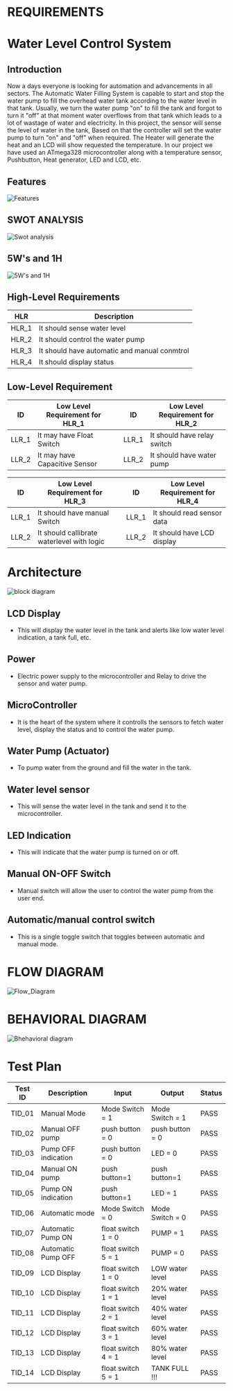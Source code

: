 # REQUIREMENTS

# Water Level Control System

## Introduction

Now a days everyone is looking for automation and advancements in all sectors. The Automatic Water Filling System is capable to start and stop the water pump to fill the overhead water tank according to the water level in that tank. 
Usually, we turn the water pump "on" to fill the tank and forgot to turn it "off" at that moment water overflows from that tank which leads to a lot of wastage of water and electricity.
In this project, the sensor will sense the level of water in the tank, Based on that the controller will set the water pump to turn "on" and "off" when required. The Heater will generate the heat and an LCD will show requested the temperature. In our project we have used an ATmega328 microcontroller along with a temperature sensor, Pushbutton, Heat generator, LED and LCD, etc.

## Features

![Features](https://github.com/vinayvanka/M2_EmbSys/blob/main/Project/1_Requirements/features.jpeg)

## SWOT ANALYSIS

![Swot analysis](https://github.com/vinayvanka/M2_EmbSys/blob/main/Project/1_Requirements/SWOT%20Analysis.jpeg)

## 5W's and 1H

![5W's and 1H](https://github.com/vinayvanka/M2_EmbSys/blob/main/Project/1_Requirements/5W1H.jpeg)


## High-Level Requirements
|HLR|     Description                      |
|------|  --------------                   |
|HLR_1|   It should sense water level      |
|HLR_2|   It should control the water pump |
|HLR_3|   It should have automatic and manual conmtrol|
|HLR_4|   It should display status         |



## Low-Level Requirement
|ID|Low Level Requirement for HLR_1 | |ID|Low Level Requirement for HLR_2|
|------|  ------------|--|--|--|
|LLR_1|It may have Float Switch | |LLR_1|It should have relay switch|
|LLR_2|It may have Capacitive Sensor| |LLR_2|It should have water pump|


|ID|Low Level Requirement for HLR_3 | |ID|Low Level Requirement for HLR_4|
|------|  ------------|--|--|--|
|LLR_1|It should have manual Switch| |LLR_1|It should read sensor data|
|LLR_2|It should callibrate waterlevel with logic| |LLR_2|It should have LCD display|

# Architecture 

![block diagram](https://github.com/vinayvanka/M2_EmbSys/blob/main/Project/2_Architectures/Water_level_block_diagram.png)


## LCD Display

* This will display the water level in the tank and alerts like low water level indication, a tank full, etc.

## Power

* Electric power supply to the microcontroller and Relay to drive the sensor and water pump.

## MicroController

* It is the heart of the system where it controlls the sensors to fetch water level, display the status and to control the water pump.

## Water Pump (Actuator)

* To pump water from the ground and fill the water in the tank.

## Water level sensor

* This will sense the water level in the tank and send it to the microcontroller.

## LED Indication

* This will indicate that the water pump is turned on or off.


## Manual ON-OFF Switch

* Manual switch will allow the user to control the water pump from the user end.

## Automatic/manual control switch

* This is a single toggle switch that toggles between automatic and manual mode.

# FLOW DIAGRAM

![Flow_Diagram](https://github.com/vinayvanka/M2_EmbSys/blob/main/Project/2_Architectures/water_flow.png)

# BEHAVIORAL DIAGRAM

![Bhehavioral diagram](https://github.com/vinayvanka/M2_EmbSys/blob/main/Project/2_Architectures/behavioral.png)

# Test Plan

|  Test ID | Description  | Input  | Output  | Status |
|---|---|---|---|---|
| TID_01  | Manual Mode  | Mode Switch = 1| Mode Switch = 1| PASS  |
| TID_02  | Manual OFF pump  | push button = 0| push button = 0 | PASS  |
| TID_03  | Pump OFF indication  | push button = 0 | LED = 0 | PASS  |
| TID_04  | Manual ON pump  | push button=1| push button=1 | PASS  |
| TID_05  | Pump ON indication  | push button=1 | LED = 1 | PASS  |
| TID_06  | Automatic mode | Mode Switch = 0| Mode Switch = 0  | PASS  |
| TID_07  | Automatic Pump ON | float switch 1 = 0 | PUMP = 1  | PASS  |
| TID_08  | Automatic Pump OFF | float switch 5 = 1 | PUMP = 0 | PASS  |
| TID_09  | LCD Display | float switch 1 = 0 | LOW water level | PASS  |
| TID_10  | LCD Display | float switch 1 = 1 | 20% water level | PASS  |
| TID_11  | LCD Display | float switch 2 = 1 | 40% water level | PASS  |
| TID_12  | LCD Display | float switch 3 = 1 | 60% water level | PASS  |
| TID_13  | LCD Display | float switch 4 = 1 | 80% water level | PASS  |
| TID_14  | LCD Display | float switch 5 = 1 | TANK FULL !!!   | PASS  |
